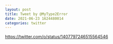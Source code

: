 ```yaml
--- 
layout: post 
title: Tweet by @MyType2Error 
date: 2021-06-23 1624480014 
categories: twitter 
--- 
```

https://twitter.com/o/status/1407797246515564546